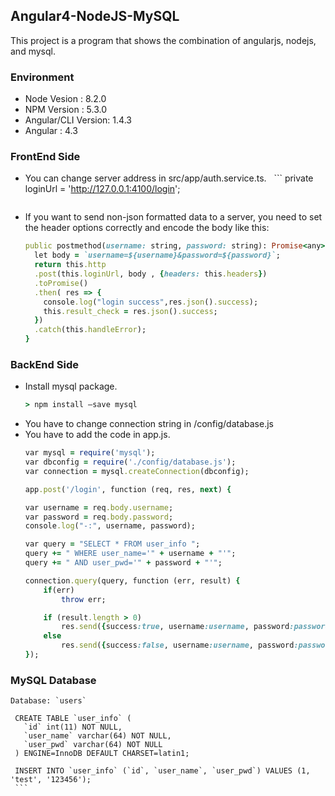 ## Angular4-NodeJS-MySQL
This project is a program that shows the combination of angularjs, nodejs, and mysql.

### Environment
  - Node Vesion : 8.2.0
  - NPM Version : 5.3.0
  - Angular/CLI Version: 1.4.3
  - Angular : 4.3
  
### FrontEnd Side
  - You can change server address in src/app/auth.service.ts.
    ```
    private loginUrl = 'http://127.0.0.1:4100/login';
    ```
  - If you want to send non-json formatted data to a server, you need to set the header options correctly and encode the body like this:
    ```ruby
    public postmethod(username: string, password: string): Promise<any> {  
      let body = `username=${username}&password=${password}`;
      return this.http
      .post(this.loginUrl, body , {headers: this.headers})
      .toPromise()
      .then( res => {
        console.log("login success",res.json().success);
        this.result_check = res.json().success;
      })
      .catch(this.handleError);
    }
    ```
### BackEnd Side
  - Install mysql package.
    ```ruby
    > npm install –save mysql
    ```
  - You have to change connection string in /config/database.js
  - You have to add the code in app.js.
    ```ruby
    var mysql = require('mysql');					
    var dbconfig = require('./config/database.js');
    var connection = mysql.createConnection(dbconfig);
    
    app.post('/login', function (req, res, next) {

    var username = req.body.username;
    var password = req.body.password;
    console.log("-:", username, password);

    var query = "SELECT * FROM user_info ";
    query += " WHERE user_name='" + username + "'";
    query += " AND user_pwd='" + password + "'";

    connection.query(query, function (err, result) {
        if(err)
            throw err;

        if (result.length > 0)
            res.send({success:true, username:username, password:password});
        else
            res.send({success:false, username:username, password:password});
    });
    ```
    
 ### MySQL Database
   ```
   Database: `users`

    CREATE TABLE `user_info` (
      `id` int(11) NOT NULL,
      `user_name` varchar(64) NOT NULL,
      `user_pwd` varchar(64) NOT NULL
    ) ENGINE=InnoDB DEFAULT CHARSET=latin1;

    INSERT INTO `user_info` (`id`, `user_name`, `user_pwd`) VALUES (1, 'test', '123456');
    ```
    

